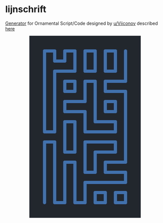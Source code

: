 # lijnschrift

[Generator](https://editor.p5js.org/aryan02420/sketches/3b9slCCYX) for Ornamental Script/Code designed by [u/Viiconov](https://www.reddit.com/user/Viiconov/) described [here](https://nachtzand.wordpress.com/talen-en-schriften/lijnschrift/)

<p align="center">
    <img alt="babel" src="./demo/preview.png">
</p>